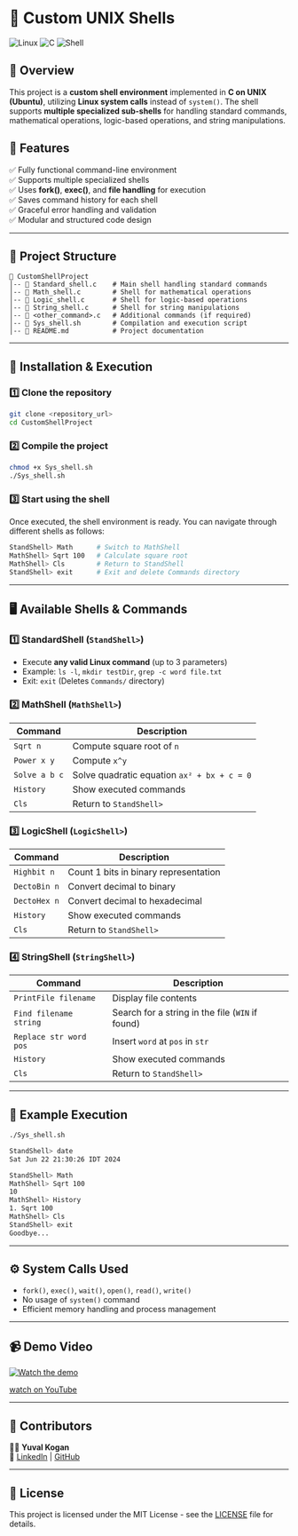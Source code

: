 # 🚀 Custom UNIX Shells

![Linux](https://img.shields.io/badge/Linux-OS-blue?style=flat-square) ![C](https://img.shields.io/badge/C-Language-blue?style=flat-square) ![Shell](https://img.shields.io/badge/Shell-Terminal-green?style=flat-square)

## 📌 Overview
This project is a **custom shell environment** implemented in **C on UNIX (Ubuntu)**, utilizing **Linux system calls** instead of `system()`. The shell supports **multiple specialized sub-shells** for handling standard commands, mathematical operations, logic-based operations, and string manipulations.

## 🎯 Features
✅ Fully functional command-line environment  
✅ Supports multiple specialized shells  
✅ Uses **fork()**, **exec()**, and **file handling** for execution  
✅ Saves command history for each shell  
✅ Graceful error handling and validation  
✅ Modular and structured code design  

---

## 📂 Project Structure
```
📁 CustomShellProject
│-- 📜 Standard_shell.c    # Main shell handling standard commands
│-- 📜 Math_shell.c        # Shell for mathematical operations
│-- 📜 Logic_shell.c       # Shell for logic-based operations
│-- 📜 String_shell.c      # Shell for string manipulations
│-- 📜 <other_command>.c   # Additional commands (if required)
│-- 📜 Sys_shell.sh        # Compilation and execution script
│-- 📜 README.md           # Project documentation
```

---

## 🔧 Installation & Execution
### 1️⃣ Clone the repository
```sh
git clone <repository_url>
cd CustomShellProject
```
### 2️⃣ Compile the project
```sh
chmod +x Sys_shell.sh
./Sys_shell.sh
```
### 3️⃣ Start using the shell
Once executed, the shell environment is ready. You can navigate through different shells as follows:

```sh
StandShell> Math      # Switch to MathShell
MathShell> Sqrt 100   # Calculate square root
MathShell> Cls        # Return to StandShell
StandShell> exit      # Exit and delete Commands directory
```

---

## 🖥️ Available Shells & Commands
### 1️⃣ **StandardShell (`StandShell>`)**
- Execute **any valid Linux command** (up to 3 parameters)
- Example: `ls -l`, `mkdir testDir`, `grep -c word file.txt`
- Exit: `exit` (Deletes `Commands/` directory)

### 2️⃣ **MathShell (`MathShell>`)**
| Command       | Description |
|--------------|-------------|
| `Sqrt n`     | Compute square root of `n` |
| `Power x y`  | Compute `x^y` |
| `Solve a b c` | Solve quadratic equation `ax² + bx + c = 0` |
| `History`    | Show executed commands |
| `Cls`        | Return to `StandShell>` |

### 3️⃣ **LogicShell (`LogicShell>`)**
| Command       | Description |
|--------------|-------------|
| `Highbit n`  | Count 1 bits in binary representation |
| `DectoBin n` | Convert decimal to binary |
| `DectoHex n` | Convert decimal to hexadecimal |
| `History`    | Show executed commands |
| `Cls`        | Return to `StandShell>` |

### 4️⃣ **StringShell (`StringShell>`)**
| Command                 | Description |
|-------------------------|-------------|
| `PrintFile filename`    | Display file contents |
| `Find filename string`  | Search for a string in the file (`WIN` if found) |
| `Replace str word pos`  | Insert `word` at `pos` in `str` |
| `History`               | Show executed commands |
| `Cls`                   | Return to `StandShell>` |

---

## 📜 Example Execution
```sh
./Sys_shell.sh

StandShell> date
Sat Jun 22 21:30:26 IDT 2024

StandShell> Math
MathShell> Sqrt 100
10
MathShell> History
1. Sqrt 100
MathShell> Cls
StandShell> exit
Goodbye...
```

---

## ⚙️ System Calls Used
- `fork()`, `exec()`, `wait()`, `open()`, `read()`, `write()`
- No usage of `system()` command
- Efficient memory handling and process management

---

## 📹 Demo Video

[![Watch the demo](https://img.youtube.com/vi/WD693Mx4NYQ/0.jpg)](https://www.youtube.com/watch?v=WD693Mx4NYQ)

[watch on YouTube](https://www.youtube.com/watch?v=WD693Mx4NYQ)

---

## 🤝 Contributors
👨‍💻 **Yuval Kogan**  
📧 [LinkedIn](https://www.linkedin.com/in/yuval-kogan) | [GitHub](https://github.com/KoganTheDev)

---

## 📜 License
This project is licensed under the MIT License - see the [LICENSE](LICENSE) file for details.

